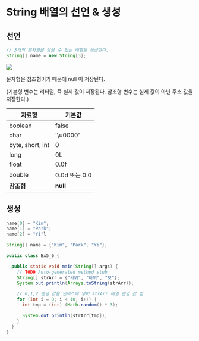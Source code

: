 # String 배열의 선언 & 생성

## 선언

```java
// 3개의 문자열을 담을 수 있는 배열을 생성한다.
String[] name = new String[3];
```


 ![](https://velog.velcdn.com/images/ant0410/post/013171f7-0b30-4454-852e-54cd113b1e4d/image.png)

문자형은 참조형이기 때문에 null 이 저장된다. 

(기본형 변수는 리터럴, 즉 실제 값이 저장된다. 참조형 변수는 실제 값이 아닌 주소 값을 저장한다.)

자료형|기본값|
|-|-|
|boolean|false|
|char|'\u0000'|
|byte, short, int|0|
|long|0L|
|float|0.0f|
|double|0.0d 또는 0.0|
|**참조형**|**null**|

## 생성

```java
name[0] = "Kim";
name[1] = "Park";
name[2] = "Yi"l

String[] name = {"Kim", "Park", "Yi"};
```

```java
public class Ex5_6 {

  public static void main(String[] args) {
    // TODO Auto-generated method stub
    String[] strArr = {"가위", "바위", "보"};
    System.out.println(Arrays.toString(strArr));

    // 0,1,2 랜덤 값을 인덱스에 넣어 strArr 배열 랜덤 값 얻
    for (int i = 0; i < 10; i++) {
      int tmp = (int) (Math.random() * 3);

      System.out.println(strArr[tmp]);
    }
  }
} 
```